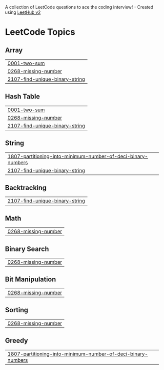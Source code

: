 A collection of LeetCode questions to ace the coding interview! - Created using [LeetHub v2](https://github.com/arunbhardwaj/LeetHub-2.0)
<!---LeetCode Topics Start-->
# LeetCode Topics
## Array
|  |
| ------- |
| [0001-two-sum](https://github.com/senthil-lakshmikanth/LeetCode/tree/master/0001-two-sum) |
| [0268-missing-number](https://github.com/senthil-lakshmikanth/LeetCode/tree/master/0268-missing-number) |
| [2107-find-unique-binary-string](https://github.com/senthil-lakshmikanth/LeetCode/tree/master/2107-find-unique-binary-string) |
## Hash Table
|  |
| ------- |
| [0001-two-sum](https://github.com/senthil-lakshmikanth/LeetCode/tree/master/0001-two-sum) |
| [0268-missing-number](https://github.com/senthil-lakshmikanth/LeetCode/tree/master/0268-missing-number) |
| [2107-find-unique-binary-string](https://github.com/senthil-lakshmikanth/LeetCode/tree/master/2107-find-unique-binary-string) |
## String
|  |
| ------- |
| [1807-partitioning-into-minimum-number-of-deci-binary-numbers](https://github.com/senthil-lakshmikanth/LeetCode/tree/master/1807-partitioning-into-minimum-number-of-deci-binary-numbers) |
| [2107-find-unique-binary-string](https://github.com/senthil-lakshmikanth/LeetCode/tree/master/2107-find-unique-binary-string) |
## Backtracking
|  |
| ------- |
| [2107-find-unique-binary-string](https://github.com/senthil-lakshmikanth/LeetCode/tree/master/2107-find-unique-binary-string) |
## Math
|  |
| ------- |
| [0268-missing-number](https://github.com/senthil-lakshmikanth/LeetCode/tree/master/0268-missing-number) |
## Binary Search
|  |
| ------- |
| [0268-missing-number](https://github.com/senthil-lakshmikanth/LeetCode/tree/master/0268-missing-number) |
## Bit Manipulation
|  |
| ------- |
| [0268-missing-number](https://github.com/senthil-lakshmikanth/LeetCode/tree/master/0268-missing-number) |
## Sorting
|  |
| ------- |
| [0268-missing-number](https://github.com/senthil-lakshmikanth/LeetCode/tree/master/0268-missing-number) |
## Greedy
|  |
| ------- |
| [1807-partitioning-into-minimum-number-of-deci-binary-numbers](https://github.com/senthil-lakshmikanth/LeetCode/tree/master/1807-partitioning-into-minimum-number-of-deci-binary-numbers) |
<!---LeetCode Topics End-->